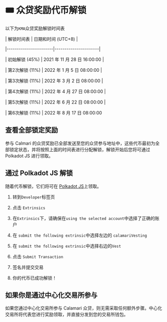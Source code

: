 # 🎟  众贷奖励代币****解锁****

以下为`KMA`众贷奖励解锁时间表

| 解锁时间表      | 日期和时间 (UTC+8)  |

|-----------------------|----------------------|

| 初始解锁 (45%) | 2021 年 11 月 28 日 16:00:00 |

| 第2次解锁 (11%)     | 2022 年 1 月 5 日 08:00:00 |

| 第3次解锁 (11%)     | 2022 年 3 月 2 日 08:00:00 |

| 第4次解锁  (11%)     | 2022 年 4 月 27 日 08:00:00 |

| 第5次解锁  (11%)     | 2022 年 6 月 22 日 08:00:00 |

| 第6次解锁  (11%)     | 2022 年 8 月 17 日 08:00:00 

## 查看全部锁定奖励

参与 Calmari 的众贷奖励已全部发送至您的众贷参与地址中，这些代币最初为全部锁定状态，并将按照上面的时间表进行分配解锁，解锁开始后您将可通过 Polkadot JS 进行领取。

## 通过 Polkadot JS 解锁

随着代币解锁，它们将可在 [Polkadot JS](https://polkadot.js.org)上领取。

1. 转到`Developer`标签页

2. 点击 `Extrinsics`

3. 在`Extrinsics`下，请确保在`using the selected account`中选择了正确的账户

4. 在 `submit the following extrinsic`中选择左边的 `calamariVesting` 

5. 在 `submit the following extrinsic`中选择右边的`Vest` 

6. 点击 `Submit Transaction`

7. 签名并提交交易

8. 你的代币已成功解锁！

## 如果你是通过中心化交易所参与

如果您通过中心化交易所参与 Calamari 众贷，则无需采取任何额外步骤。中心化交易所将代表您进行奖励领取，并直接分发到您的交易所钱包。